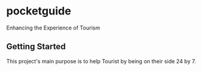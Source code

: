 # pocketguide

Enhancing the Experience of Tourism

## Getting Started

This project's main purpose is to help Tourist by being on their side 24 by 7.

